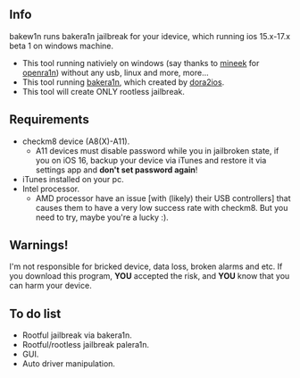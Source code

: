 ## Info
bakew1n runs bakera1n jailbreak for your idevice, which running ios 15.x-17.x beta 1 on windows machine.

- This tool running nativiely on windows (say thanks to [mineek](github.com/mineek) for [openra1n](github.com/mineek/openra1n)) without any usb, linux and more, more...
- This tool running [bakera1n](github.com/dora2-iOS/bakera1n), which created by [dora2ios](github.com/dora2-iOS).
- This tool will create ONLY rootless jailbreak.

## Requirements

- checkm8 device (A8(X)-A11).
  - A11 devices must disable password while you in jailbroken state, if you on iOS 16, backup your device via iTunes and restore it via settings app and **don't set password again**!
- iTunes installed on your pc.
- Intel processor.
  - AMD processor have an issue [with (likely) their USB controllers] that causes them to have a very low success rate with checkm8. But you need to try, maybe you're a lucky :).

## Warnings!

I'm not responsible for bricked device, data loss, broken alarms and etc. If you download this program, **YOU** accepted the risk, and **YOU** know that you can harm your device.

## To do list

- Rootful jailbreak via bakera1n.
- Rootful/rootless jailbreak palera1n.
- GUI.
- Auto driver manipulation.
